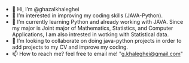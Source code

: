 - 👋 Hi, I’m @ghazalkhaleghei
- 👀 I’m interested in improving my coding skills (JAVA-Python).
- 🌱 I’m currently learning Python and already working with JAVA. Since my major is Joint major of Mathematics, Statistics, and Computer Applications, 
  I am also intrested in wotking with Statistical data.
- 💞️ I’m looking to collaborate on doing java-python projects in order to add projects to my CV and improve my coding.
- 📫 How to reach me? feel free to email me! "g.khaleghei@gmail.com"



